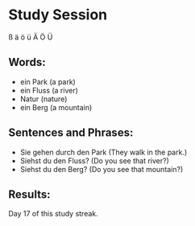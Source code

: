 # Study Session
  ß   ä   ö  ü   Ä   Ö   Ü


## Words:
* ein Park (a park)
* ein Fluss (a river)
* Natur (nature) 
* ein Berg (a mountain)


## Sentences and Phrases:
* Sie gehen durch den Park (They walk in the park.)
* Siehst du den Fluss? (Do you see that river?)
* Siehst du den Berg? (Do you see that mountain?) 


## Results:
Day 17 of this study streak. 
